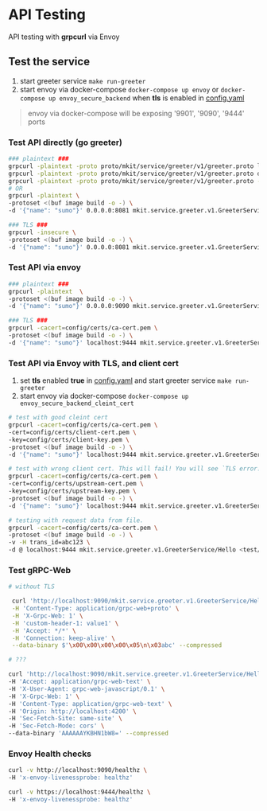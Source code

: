 # API Testing 

API testing with **grpcurl** via Envoy


## Test the service

1. start greeter service
   `make run-greeter`
2. start envoy via docker-compose
    `docker-compose up envoy` or `docker-compose up envoy_secure_backend` when **tls** is enabled in [config.yaml](/config/config.yaml)

> envoy via docker-compose will be exposing '9901', '9090', '9444' ports

### Test API directly (go greeter)
```bash
### plaintext ###
grpcurl -plaintext -proto proto/mkit/service/greeter/v1/greeter.proto list
grpcurl -plaintext -proto proto/mkit/service/greeter/v1/greeter.proto describe
grpcurl -plaintext -proto proto/mkit/service/greeter/v1/greeter.proto -d '{"name": "sumo"}' localhost:8081  mkit.service.greeter.v1.GreeterService/Hello
# OR 
grpcurl -plaintext \
-protoset <(buf image build -o -) \
-d '{"name": "sumo"}' 0.0.0.0:8081 mkit.service.greeter.v1.GreeterService/Hello

### TLS ###
grpcurl -insecure \
-protoset <(buf image build -o -) \
-d '{"name": "sumo"}' 0.0.0.0:8081 mkit.service.greeter.v1.GreeterService/Hello
```
### Test API via envoy
```bash
### plaintext ###
grpcurl -plaintext  \
-protoset <(buf image build -o -) \
-d '{"name": "sumo"}' 0.0.0.0:9090 mkit.service.greeter.v1.GreeterService/Hello

### TLS ###
grpcurl -cacert=config/certs/ca-cert.pem \
-protoset <(buf image build -o -) \
-d '{"name": "sumo"}' localhost:9444 mkit.service.greeter.v1.GreeterService/Hello
```

### Test API via Envoy with TLS, and client cert

1. set **tls** enabled **true** in [config.yaml](/config/config.yaml) and start greeter service
   `make run-greeter`
2. start envoy via docker-compose
    `docker-compose up envoy_secure_backend_cleint_cert`
    
```bash
# test with good cleint cert
grpcurl -cacert=config/certs/ca-cert.pem \
-cert=config/certs/client-cert.pem \
-key=config/certs/client-key.pem \
-protoset <(buf image build -o -) \
-d '{"name": "sumo"}' localhost:9444 mkit.service.greeter.v1.GreeterService/Hello

# test with wrong client cert. This will fail! You will see `TLS error:` in envoy logs
grpcurl -cacert=config/certs/ca-cert.pem \
-cert=config/certs/upstream-cert.pem \
-key=config/certs/upstream-key.pem \
-protoset <(buf image build -o -) \
-d '{"name": "sumo"}' localhost:9444 mkit.service.greeter.v1.GreeterService/Hello

# testing with request data from file.
grpcurl -cacert=config/certs/ca-cert.pem \
-protoset <(buf image build -o -) \
-v -H trans_id=abc123 \
-d @ localhost:9444 mkit.service.greeter.v1.GreeterService/Hello <test/echo-request.json
```

### Test gRPC-Web

```bash
# without TLS

 curl 'http://localhost:9090/mkit.service.greeter.v1.GreeterService/Hello' \
 -H 'Content-Type: application/grpc-web+proto' \
 -H 'X-Grpc-Web: 1' \
 -H 'custom-header-1: value1' \
 -H 'Accept: */*' \
 -H 'Connection: keep-alive' \
 --data-binary $'\x00\x00\x00\x00\x05\n\x03abc' --compressed

# ???

curl 'http://localhost:9090/mkit.service.greeter.v1.GreeterService/Hello' \
-H 'Accept: application/grpc-web-text' \
-H 'X-User-Agent: grpc-web-javascript/0.1' \
-H 'X-Grpc-Web: 1' \
-H 'Content-Type: application/grpc-web-text' \
-H 'Origin: http://localhost:4200' \
-H 'Sec-Fetch-Site: same-site' \
-H 'Sec-Fetch-Mode: cors' \
--data-binary 'AAAAAAYKBHN1bW8=' --compressed
```

### Envoy Health checks

```bash
curl -v http://localhost:9090/healthz \
-H 'x-envoy-livenessprobe: healthz'

curl -v https://localhost:9444/healthz \
-H 'x-envoy-livenessprobe: healthz'
```
